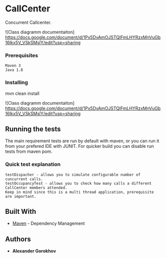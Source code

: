 # CallCenter

Concurrent Callcenter.

![Class diagramm documentaiton] https://docs.google.com/document/d/1Px5DvAmOJSTQlFmLHYRzxMnVuGb16lkx5V_VSkSMslY/edit?usp=sharing

### Prerequisites

```
Maven 3
Java 1.8
```

### Installing

mvn clean install


![Class diagramm documentaiton] https://docs.google.com/document/d/1Px5DvAmOJSTQlFmLHYRzxMnVuGb16lkx5V_VSkSMslY/edit?usp=sharing
## Running the tests

The main requirement tests are run by default with maven, or you can run it from your prefered IDE with JUNIT.
For quicker build you can disable run tests from maven pom.

### Quick test explanation
```
testDispacher - allows you to simulate configurable number of cuncurrent calls.
testOccupancyTest - allows you to check how many calls a different CallCenter members attended.
Keep in mind since this is a multi thread application, prerequisite are important.
```

## Built With

* [Maven](https://maven.apache.org/) - Dependency Management

## Authors

* **Alexander Gorokhov**



